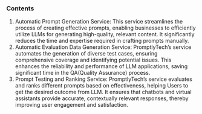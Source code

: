 
### Contents

1. Automatic Prompt Generation Service:
This service streamlines the process of creating effective prompts, enabling businesses to efficiently utilize LLMs for generating high-quality, relevant content. It significantly reduces the time and expertise required in crafting prompts manually.
2. Automatic Evaluation Data Generation Service:
PromptlyTech’s service automates the generation of diverse test cases, ensuring comprehensive coverage and identifying potential issues. This enhances the reliability and performance of LLM applications, saving significant time in the QA(Quality Assurance) process.
3. Prompt Testing and Ranking Service:
PromptlyTech’s service evaluates and ranks different prompts based on effectiveness, helping Users to get the desired outcome from LLM. It ensures that chatbots and virtual assistants provide accurate, contextually relevant responses, thereby improving user engagement and satisfaction.
